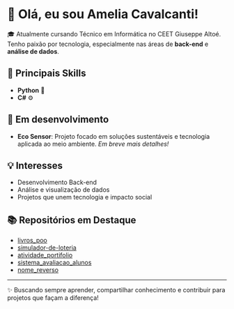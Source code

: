 # 👋 Olá, eu sou Amelia Cavalcanti!

🎓 Atualmente cursando Técnico em Informática no CEET Giuseppe Altoé. Tenho paixão por tecnologia, especialmente nas áreas de **back-end** e **análise de dados**.

## 🚀 Principais Skills
- **Python** 🐍
- **C#** ⚙️

## 🌱 Em desenvolvimento
- **Eco Sensor**: Projeto focado em soluções sustentáveis e tecnologia aplicada ao meio ambiente. *Em breve mais detalhes!*

## 💡 Interesses
- Desenvolvimento Back-end
- Análise e visualização de dados
- Projetos que unem tecnologia e impacto social

## 📚 Repositórios em Destaque
- [livros_poo](https://github.com/ameliacavalcanti/livros_poo)
- [simulador-de-loteria](https://github.com/ameliacavalcanti/simulador-de-loteria)
- [atividade_portifolio](https://github.com/ameliacavalcanti/atividade_portifolio)
- [sistema_avaliacao_alunos](https://github.com/ameliacavalcanti/sistema_avaliacao_alunos)
- [nome_reverso](https://github.com/ameliacavalcanti/nome_reverso)

---

✨ Buscando sempre aprender, compartilhar conhecimento e contribuir para projetos que façam a diferença!
